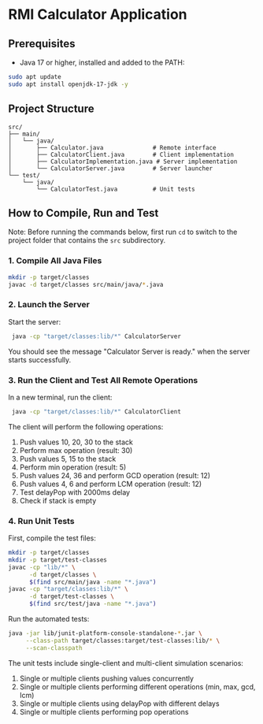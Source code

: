 # RMI Calculator Application

## Prerequisites

- Java 17 or higher, installed and added to the PATH:
```bash
sudo apt update
sudo apt install openjdk-17-jdk -y
```

## Project Structure

```
src/
├── main/
│   └── java/
│       ├── Calculator.java              # Remote interface
│       ├── CalculatorClient.java        # Client implementation
│       ├── CalculatorImplementation.java # Server implementation
│       └── CalculatorServer.java        # Server launcher
└── test/
    └── java/
        └── CalculatorTest.java          # Unit tests
```

## How to Compile, Run and Test

Note: Before running the commands below, first run `cd` to switch to the project folder that contains the `src` subdirectory.

### 1. Compile All Java Files

```bash
mkdir -p target/classes
javac -d target/classes src/main/java/*.java
```

### 2. Launch the Server

Start the server:

```bash
 java -cp "target/classes:lib/*" CalculatorServer
```

You should see the message "Calculator Server is ready." when the server starts successfully.

### 3. Run the Client and Test All Remote Operations

In a new terminal, run the client:

```bash
 java -cp "target/classes:lib/*" CalculatorClient
```

The client will perform the following operations:
1. Push values 10, 20, 30 to the stack
2. Perform max operation (result: 30)
3. Push values 5, 15 to the stack
4. Perform min operation (result: 5)
5. Push values 24, 36 and perform GCD operation (result: 12)
6. Push values 4, 6 and perform LCM operation (result: 12)
7. Test delayPop with 2000ms delay
8. Check if stack is empty

### 4. Run Unit Tests

First,  compile the test files:

```bash
mkdir -p target/classes 
mkdir -p target/test-classes
javac -cp "lib/*" \
      -d target/classes \
      $(find src/main/java -name "*.java")
javac -cp "target/classes:lib/*" \
      -d target/test-classes \
      $(find src/test/java -name "*.java")
```

Run the automated tests:

```bash
java -jar lib/junit-platform-console-standalone-*.jar \
     --class-path target/classes:target/test-classes:lib/* \
     --scan-classpath
```

The unit tests include single-client and multi-client simulation scenarios:

1. Single or multiple clients pushing values concurrently
2. Single or multiple clients performing different operations (min, max, gcd, lcm)
3. Single or multiple clients using delayPop with different delays
4. Single or multiple clients performing pop operations
